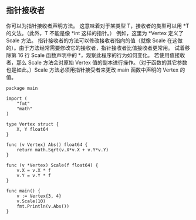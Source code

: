 ## 指针接收者

你可以为指针接收者声明方法。
这意味着对于某类型 T，接收者的类型可以用 *T 的文法。（此外，T 不能是像 *int 这样的指针。）
例如，这里为 *Vertex 定义了 Scale 方法。
指针接收者的方法可以修改接收者指向的值（就像 Scale 在这做的）。由于方法经常需要修改它的接收者，指针接收者比值接收者更常用。
试着移除第 16 行 Scale 函数声明中的 *，观察此程序的行为如何变化。
若使用值接收者，那么 Scale 方法会对原始 Vertex 值的副本进行操作。（对于函数的其它参数也是如此。）Scale 方法必须用指针接受者来更改 main 函数中声明的 Vertex 的值。

```golang
package main

import (
	"fmt"
	"math"
)

type Vertex struct {
	X, Y float64
}

func (v Vertex) Abs() float64 {
	return math.Sqrt(v.X*v.X + v.Y*v.Y)
}

func (v *Vertex) Scale(f float64) {
	v.X = v.X * f
	v.Y = v.Y * f
}

func main() {
	v := Vertex{3, 4}
	v.Scale(10)
	fmt.Println(v.Abs())
}
```